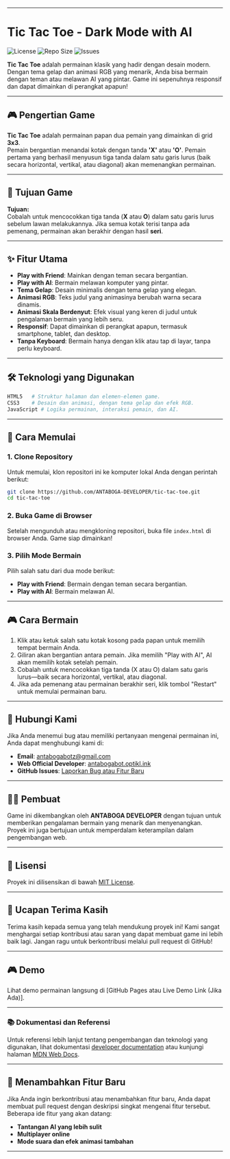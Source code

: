 
---

# **Tic Tac Toe - Dark Mode with AI**

![License](https://img.shields.io/github/license/ANTABOGA-DEVELOPER/tic-tac-toe?style=flat-square)
![Repo Size](https://img.shields.io/github/repo-size/ANTABOGA-DEVELOPER/tic-tac-toe?style=flat-square)
![Issues](https://img.shields.io/github/issues/ANTABOGA-DEVELOPER/tic-tac-toe?style=flat-square)

**Tic Tac Toe** adalah permainan klasik yang hadir dengan desain modern. Dengan tema gelap dan animasi RGB yang menarik, Anda bisa bermain dengan teman atau melawan AI yang pintar. Game ini sepenuhnya responsif dan dapat dimainkan di perangkat apapun!

---

## **🎮 Pengertian Game**

**Tic Tac Toe** adalah permainan papan dua pemain yang dimainkan di grid **3x3**.  
Pemain bergantian menandai kotak dengan tanda **'X'** atau **'O'**. Pemain pertama yang berhasil menyusun tiga tanda dalam satu garis lurus (baik secara horizontal, vertikal, atau diagonal) akan memenangkan permainan.

---

## **🎯 Tujuan Game**

**Tujuan:**  
Cobalah untuk mencocokkan tiga tanda (**X** atau **O**) dalam satu garis lurus sebelum lawan melakukannya. Jika semua kotak terisi tanpa ada pemenang, permainan akan berakhir dengan hasil **seri**.

---

## **✨ Fitur Utama**

- **Play with Friend**: Mainkan dengan teman secara bergantian.  
- **Play with AI**: Bermain melawan komputer yang pintar.  
- **Tema Gelap**: Desain minimalis dengan tema gelap yang elegan.  
- **Animasi RGB**: Teks judul yang animasinya berubah warna secara dinamis.  
- **Animasi Skala Berdenyut**: Efek visual yang keren di judul untuk pengalaman bermain yang lebih seru.  
- **Responsif**: Dapat dimainkan di perangkat apapun, termasuk smartphone, tablet, dan desktop.  
- **Tanpa Keyboard**: Bermain hanya dengan klik atau tap di layar, tanpa perlu keyboard.

---

## **🛠️ Teknologi yang Digunakan**

```bash
HTML5   # Struktur halaman dan elemen-elemen game.
CSS3    # Desain dan animasi, dengan tema gelap dan efek RGB.
JavaScript # Logika permainan, interaksi pemain, dan AI.
```

---

## **🚀 Cara Memulai**

### 1. **Clone Repository**
Untuk memulai, klon repositori ini ke komputer lokal Anda dengan perintah berikut:

```bash
git clone https://github.com/ANTABOGA-DEVELOPER/tic-tac-toe.git
cd tic-tac-toe
```

### 2. **Buka Game di Browser**
Setelah mengunduh atau mengkloning repositori, buka file `index.html` di browser Anda. Game siap dimainkan!

### 3. **Pilih Mode Bermain**
Pilih salah satu dari dua mode berikut:
- **Play with Friend**: Bermain dengan teman secara bergantian.
- **Play with AI**: Bermain melawan AI.

---

## **🎮 Cara Bermain**

1. Klik atau ketuk salah satu kotak kosong pada papan untuk memilih tempat bermain Anda.
2. Giliran akan bergantian antara pemain. Jika memilih "Play with AI", AI akan memilih kotak setelah pemain.
3. Cobalah untuk mencocokkan tiga tanda (X atau O) dalam satu garis lurus—baik secara horizontal, vertikal, atau diagonal.
4. Jika ada pemenang atau permainan berakhir seri, klik tombol "Restart" untuk memulai permainan baru.

---

## **💬 Hubungi Kami**

Jika Anda menemui bug atau memiliki pertanyaan mengenai permainan ini, Anda dapat menghubungi kami di:

- **Email**: [antabogabotz@gmail.com](mailto:antabogabotz@gmail.com)
- **Web Official Developer**: [antabogabot.optikl.ink](https://antabogabot.optikl.ink/)
- **GitHub Issues**: [Laporkan Bug atau Fitur Baru](https://github.com/ANTABOGA-DEVELOPER/tic-tac-toe/issues)

---

## **🧑‍💻 Pembuat**

Game ini dikembangkan oleh **ANTABOGA DEVELOPER** dengan tujuan untuk memberikan pengalaman bermain yang menarik dan menyenangkan. Proyek ini juga bertujuan untuk memperdalam keterampilan dalam pengembangan web.

---

## **📄 Lisensi**

Proyek ini dilisensikan di bawah [MIT License](LICENSE).

---

## **🙏 Ucapan Terima Kasih**

Terima kasih kepada semua yang telah mendukung proyek ini! Kami sangat menghargai setiap kontribusi atau saran yang dapat membuat game ini lebih baik lagi. Jangan ragu untuk berkontribusi melalui pull request di GitHub!

---

## **🎮 Demo**

Lihat demo permainan langsung di [GitHub Pages atau Live Demo Link (Jika Ada)].

---

### **📚 Dokumentasi dan Referensi**

Untuk referensi lebih lanjut tentang pengembangan dan teknologi yang digunakan, lihat dokumentasi [developer documentation](https://developer.mozilla.org/en-US/docs/Web/HTML) atau kunjungi halaman [MDN Web Docs](https://developer.mozilla.org/).

---

## **🔧 Menambahkan Fitur Baru**

Jika Anda ingin berkontribusi atau menambahkan fitur baru, Anda dapat membuat pull request dengan deskripsi singkat mengenai fitur tersebut. Beberapa ide fitur yang akan datang:
- **Tantangan AI yang lebih sulit**
- **Multiplayer online**
- **Mode suara dan efek animasi tambahan**

---

